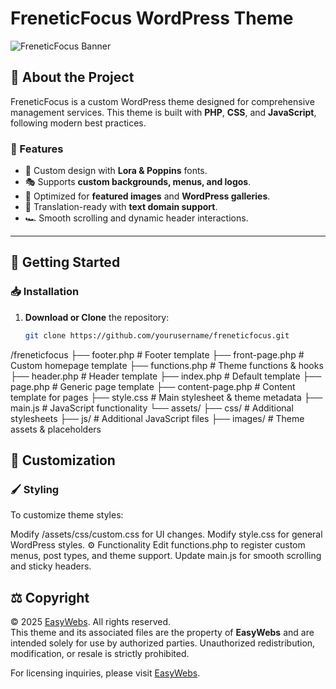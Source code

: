 # FreneticFocus WordPress Theme

![FreneticFocus Banner](images/banner-placeholder.png)

## 📌 About the Project

FreneticFocus is a custom WordPress theme designed for comprehensive management services. This theme is built with **PHP**, **CSS**, and **JavaScript**, following modern best practices.

### 🌟 Features
- 🎨 Custom design with **Lora & Poppins** fonts.
- 🎭 Supports **custom backgrounds, menus, and logos**.
- 📸 Optimized for **featured images** and **WordPress galleries**.
- 📝 Translation-ready with **text domain support**.
- 🏎️ Smooth scrolling and dynamic header interactions.

---

## 🚀 Getting Started

### 📥 Installation

1. **Download or Clone** the repository:
   ```sh
   git clone https://github.com/yourusername/freneticfocus.git


/freneticfocus
├── footer.php           # Footer template
├── front-page.php       # Custom homepage template
├── functions.php        # Theme functions & hooks
├── header.php           # Header template
├── index.php            # Default template
├── page.php             # Generic page template
├── content-page.php     # Content template for pages
├── style.css            # Main stylesheet & theme metadata
├── main.js              # JavaScript functionality
└── assets/
    ├── css/             # Additional stylesheets
    ├── js/              # Additional JavaScript files
    ├── images/          # Theme assets & placeholders


## 🎨 Customization
### 🖌️ Styling

To customize theme styles:

Modify /assets/css/custom.css for UI changes.
Modify style.css for general WordPress styles.
⚙️ Functionality
Edit functions.php to register custom menus, post types, and theme support.
Update main.js for smooth scrolling and sticky headers.


## ⚖️ Copyright

© 2025 [EasyWebs](https://easywebs.uk/). All rights reserved.  
This theme and its associated files are the property of **EasyWebs** and are intended solely for use by authorized parties. Unauthorized redistribution, modification, or resale is strictly prohibited.  

For licensing inquiries, please visit [EasyWebs](https://easywebs.uk/).